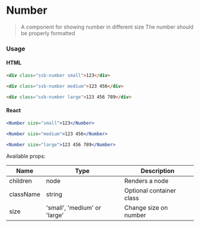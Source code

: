 Number
========

> A component for showing number in different size
> The number should be properly formatted

### Usage

#### HTML

```html
<div class="ssb-number small">123</div>

<div class="ssb-number medium">123 456</div>

<div class="ssb-number large">123 456 789</div>
```

#### React

```jsx harmony
<Number size="small">123</Number>

<Number size="medium">123 456</Number>

<Number size="large">123 456 789</Number>
```

Available props:

| Name       | Type           | Description  |
| ---------- | ------------- | ----- |
| children | node | Renders a node |
| className   | string | Optional container class|
| size | 'small', 'medium' or 'large' | Change size on number |
